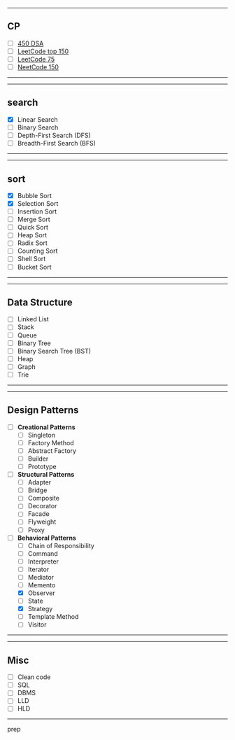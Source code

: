 
---
## CP
- [ ] [450 DSA](https://450dsa.com)
- [ ] [LeetCode top 150](https://leetcode.com/studyplan/top-interview-150/)
- [ ] [LeetCode 75](https://leetcode.com/studyplan/leetcode-75/)
- [ ] [NeetCode 150](https://neetcode.io/roadmap)
---
___
## search
- [X] Linear Search
- [ ] Binary Search
- [ ] Depth-First Search (DFS)
- [ ] Breadth-First Search (BFS)
---
---
## sort
- [X] Bubble Sort
- [X] Selection Sort
- [ ] Insertion Sort
- [ ] Merge Sort
- [ ] Quick Sort
- [ ] Heap Sort
- [ ] Radix Sort
- [ ] Counting Sort
- [ ] Shell Sort
- [ ] Bucket Sort
---
---
## Data Structure
- [ ] Linked List
- [ ] Stack
- [ ] Queue
- [ ] Binary Tree
- [ ] Binary Search Tree (BST)
- [ ] Heap
- [ ] Graph
- [ ] Trie
---
---
## Design Patterns

- [ ] **Creational Patterns**
  - [ ] Singleton
  - [ ] Factory Method
  - [ ] Abstract Factory
  - [ ] Builder
  - [ ] Prototype

- [ ] **Structural Patterns**
  - [ ] Adapter
  - [ ] Bridge
  - [ ] Composite
  - [ ] Decorator
  - [ ] Facade
  - [ ] Flyweight
  - [ ] Proxy

- [ ] **Behavioral Patterns**
  - [ ] Chain of Responsibility
  - [ ] Command
  - [ ] Interpreter
  - [ ] Iterator
  - [ ] Mediator
  - [ ] Memento
  - [x] Observer
  - [ ] State
  - [X] Strategy
  - [ ] Template Method
  - [ ] Visitor
---
---
## Misc
- [ ] Clean code 
- [ ] SQL
- [ ] DBMS
- [ ] LLD
- [ ] HLD
---
prep